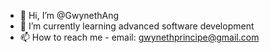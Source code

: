 - 👋 Hi, I’m @GwynethAng
- 🌱 I’m currently learning advanced software development
- 📫 How to reach me - email: gwynethprincipe@gmail.com

<!---
GwynethAng/GwynethAng is a ✨ special ✨ repository because its `README.md` (this file) appears on your GitHub profile.
You can click the Preview link to take a look at your changes.
--->
